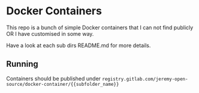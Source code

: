# Docker Containers

This repo is a bunch of simple Docker containers that I can not find publicly OR I have customised in some way.

Have a look at each sub dirs README.md for more details.

## Running

Containers should be published under `registry.gitlab.com/jeremy-open-source/docker-container/{{subfolder_name}}`
